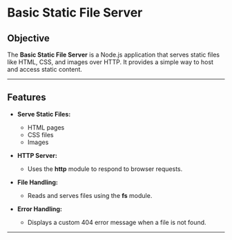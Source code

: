# Basic Static File Server

## Objective
The **Basic Static File Server** is a Node.js application that serves static files like HTML, CSS, and images over HTTP. It provides a simple way to host and access static content.

---

## Features
- **Serve Static Files:**
  - HTML pages
  - CSS files
  - Images

- **HTTP Server:**
  - Uses the **http** module to respond to browser requests.

- **File Handling:**
  - Reads and serves files using the **fs** module.

- **Error Handling:**
  - Displays a custom 404 error message when a file is not found.

---
